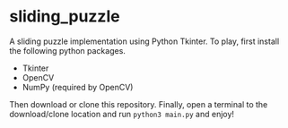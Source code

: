 # sliding_puzzle
A sliding puzzle implementation using Python Tkinter. To play, first install the following python packages.
* Tkinter
* OpenCV
* NumPy (required by OpenCV)

Then download or clone this repository. Finally, open a terminal to the download/clone location and run `python3 main.py` and enjoy!
